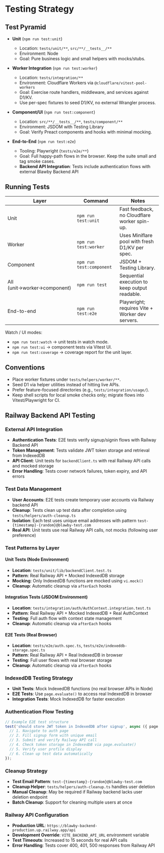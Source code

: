 # Testing Strategy

## Test Pyramid

- **Unit** (`npm run test:unit`)
  - Location: `tests/unit/**`, `src/**/__tests__/**`
  - Environment: Node
  - Goal: Pure business logic and small helpers with mocks/stubs.

- **Worker Integration** (`npm run test:worker`)
  - Location: `tests/integration/**`
  - Environment: Cloudflare Workers via `@cloudflare/vitest-pool-workers`
  - Goal: Exercise route handlers, middleware, and services against D1/KV.
  - Use per-spec fixtures to seed D1/KV, no external Wrangler process.

- **Component/UI** (`npm run test:component`)
  - Location: `src/**/__tests__/**`, `tests/component/**`
  - Environment: JSDOM with Testing Library
  - Goal: Verify Preact components and hooks with minimal mocking.

- **End-to-End** (`npm run test:e2e`)
  - Tooling: Playwright (`tests/e2e/**`)
  - Goal: Full happy-path flows in the browser. Keep the suite small and tag smoke cases.
  - **Backend API Integration**: Tests include authentication flows with external Blawby Backend API

## Running Tests

| Layer            | Command                     | Notes                                           |
|------------------|-----------------------------|-------------------------------------------------|
| Unit             | `npm run test:unit`         | Fast feedback, no Cloudflare worker spin-up.    |
| Worker           | `npm run test:worker`       | Uses Miniflare pool with fresh D1/KV per spec.  |
| Component        | `npm run test:component`    | JSDOM + Testing Library.                        |
| All (unit→worker→component) | `npm run test` | Sequential execution to keep output readable.   |
| End-to-end       | `npm run test:e2e`          | Playwright; requires Vite + Worker dev servers. |

Watch / UI modes:

- `npm run test:watch` → unit tests in watch mode.
- `npm run test:ui` → component tests via Vitest UI.
- `npm run test:coverage` → coverage report for the unit layer.

## Conventions

- Place worker fixtures under `tests/helpers/worker/**`.
- Seed D1 via helper utilities instead of hitting live APIs.
- Prefer feature-focused directories (e.g., `tests/integration/usage/`).
- Keep shell scripts for local smoke checks only; migrate flows into Vitest/Playwright for CI.

## Railway Backend API Testing

### External API Integration
- **Authentication Tests**: E2E tests verify signup/signin flows with Railway Backend API
- **Token Management**: Tests validate JWT token storage and retrieval from IndexedDB
- **API Client**: Unit tests for `backendClient.ts` with real Railway API calls and mocked storage
- **Error Handling**: Tests cover network failures, token expiry, and API errors

### Test Data Management
- **User Accounts**: E2E tests create temporary user accounts via Railway backend API
- **Cleanup**: Tests clean up test data after completion using `tests/helpers/auth-cleanup.ts`
- **Isolation**: Each test uses unique email addresses with pattern `test-{timestamp}-{random}@blawby-test.com`
- **Real API**: Unit tests use real Railway API calls, not mocks (following user preference)

### Test Patterns by Layer

#### Unit Tests (Node Environment)
- **Location**: `tests/unit/lib/backendClient.test.ts`
- **Pattern**: Real Railway API + Mocked IndexedDB storage
- **Mocking**: Only IndexedDB functions are mocked using `vi.mock()`
- **Cleanup**: Automatic cleanup via `afterEach` hooks

#### Integration Tests (JSDOM Environment)  
- **Location**: `tests/integration/auth/AuthContext.integration.test.ts`
- **Pattern**: Real Railway API + Mocked IndexedDB + Real AuthContext
- **Testing**: Full auth flow with context state management
- **Cleanup**: Automatic cleanup via `afterEach` hooks

#### E2E Tests (Real Browser)
- **Location**: `tests/e2e/auth.spec.ts`, `tests/e2e/indexeddb-storage.spec.ts`
- **Pattern**: Real Railway API + Real IndexedDB in browser
- **Testing**: Full user flows with real browser storage
- **Cleanup**: Automatic cleanup via `afterEach` hooks

### IndexedDB Testing Strategy
- **Unit Tests**: Mock IndexedDB functions (no real browser APIs in Node)
- **E2E Tests**: Use `page.evaluate()` to access real IndexedDB in browser
- **Integration Tests**: Mock IndexedDB for faster execution

### Authentication Flow Testing
```typescript
// Example E2E test structure
test('should store JWT token in IndexedDB after signup', async ({ page }) => {
  // 1. Navigate to auth page
  // 2. Fill signup form with unique email
  // 3. Submit and verify Railway API call
  // 4. Check token storage in IndexedDB via page.evaluate()
  // 5. Verify user profile display
  // 6. Clean up test data automatically
});
```

### Cleanup Strategy
- **Test Email Pattern**: `test-{timestamp}-{random}@blawby-test.com`
- **Cleanup Helper**: `tests/helpers/auth-cleanup.ts` handles user deletion
- **Manual Cleanup**: May be required if Railway backend lacks user deletion endpoint
- **Batch Cleanup**: Support for cleaning multiple users at once

### Railway API Configuration
- **Production URL**: `https://blawby-backend-production.up.railway.app/api`
- **Development Override**: `VITE_BACKEND_API_URL` environment variable
- **Test Timeouts**: Increased to 15 seconds for real API calls
- **Error Handling**: Tests cover 400, 401, 500 responses from Railway API
